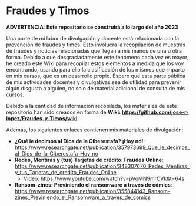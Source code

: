 # Fraudes y Timos

**ADVERTENCIA: Este repositorio se construirá a lo largo del año 2023**

Una parte de mi labor de divulgación y docente está relacionada con la prevención de fraudes y timos. Esto involucra la recopilación de muestras de fraudes y noticias relacionadas que llegan a mis manos de una u otra forma. Debido a que desgraciadamente este fenómeno cada vez es mayor, he creado este Wiki para recopilar estos elementos a medida que los voy encontrando, usando para ello la clasificación de los mismos que imparto en mis cursos, que es un desarrollo propio. Espero que esta parte pública de mis actividades docentes y divulgativas sea de utilidad para prevenir algún disgusto a alguien, no solo de material adicional de consulta de mis cursos.

Debido a la cantidad de información recopilada, los materiales de este repositorio han sido creados en forma de **Wiki: https://github.com/jose-r-lopez/Fraudes-y-Timos/wiki**

Además, los siguientes enlaces contienen mis materiales de divulgación:

- **¿Qué le decimos al Dios de la Ciberestafa? ¡Hoy no!**: https://www.researchgate.net/publication/357973699_Que_le_decimos_al_Dios_de_la_Ciberestafa_Hoy_no
- **Redes, Mentiras y (tus) Tarjetas de crédito: Fraudes Online**: https://www.researchgate.net/publication/348307670_Redes_Mentiras_y_tus_Tarjetas_de_credito_Fraudes_Online
    - Video: https://www.youtube.com/watch?v=pVoMN9mrCVk&t=64s
- **Ransom-zines: Previniendo el ransomware a través de cómics**: https://www.researchgate.net/publication/355844143_Ransom-zines_Previniendo_el_Ransomware_a_traves_de_comics

